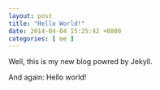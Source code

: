 ```yaml
--- 
layout: post
title: "Hello World!"
date: 2014-04-04 15:25:42 +0800
categories: [ me ]
---
```


Well, this is my new blog powred by Jekyll.

And again: Hello world!
